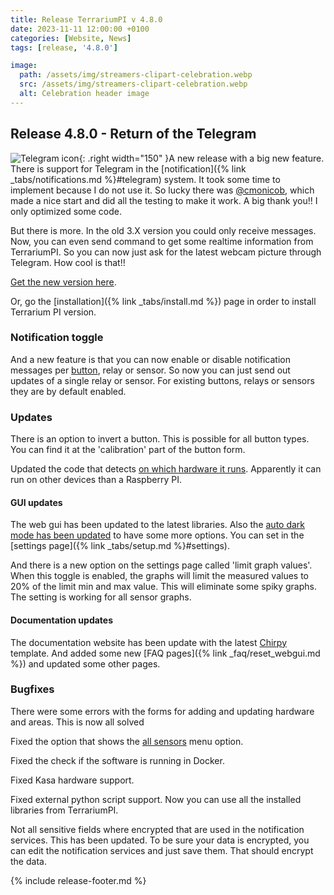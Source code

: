 ```yaml
---
title: Release TerrariumPI v 4.8.0
date: 2023-11-11 12:00:00 +0100
categories: [Website, News]
tags: [release, '4.8.0']

image:
  path: /assets/img/streamers-clipart-celebration.webp
  src: /assets/img/streamers-clipart-celebration.webp
  alt: Celebration header image
---
```


## Release 4.8.0 - Return of the Telegram

![Telegram icon](/assets/img/telegram-logo.webp){: .right width="150" }A new
release with a big new feature. There is support for Telegram in the
[notification]({% link _tabs/notifications.md %}#telegram) system. It took some
time to implement because I do not use it. So lucky there was
[@cmonicob](https://github.com/cmonicob), which made a nice start and did all
the testing to make it work. A big thank you!! I only optimized some code.

But there is more. In the old 3.X version you could only receive messages. Now,
you can even send command to get some realtime information from TerrariumPI. So
you can now just ask for the latest webcam picture through Telegram. How cool is
that!!

[Get the new version here](https://github.com/theyosh/TerrariumPI/releases/tag/4.8.0).

Or, go the [installation]({% link _tabs/install.md %}) page in order to install
Terrarium PI version.

### Notification toggle

And a new feature is that you can now enable or disable notification messages
per [button](https://github.com/theyosh/TerrariumPI/issues/842), relay or
sensor. So now you can just send out updates of a single relay or sensor. For
existing buttons, relays or sensors they are by default enabled.

### Updates

There is an option to invert a button. This is possible for all button types.
You can find it at the 'calibration' part of the button form.

Updated the code that detects
[on which hardware it runs](https://github.com/theyosh/TerrariumPI/pull/841).
Apparently it can run on other devices than a Raspberry PI.

#### GUI updates

The web gui has been updated to the latest libraries. Also the
[auto dark mode has been updated](https://github.com/theyosh/TerrariumPI/issues/852)
to have some more options. You can set in the [settings page]({% link _tabs/setup.md %}#settings).

And there is a new option on the settings page called 'limit graph values'. When
this toggle is enabled, the graphs will limit the measured values to 20% of the
limit min and max value. This will eliminate some spiky graphs. The setting is
working for all sensor graphs.

#### Documentation updates

The documentation website has been update with the latest
[Chirpy](https://github.com/cotes2020/jekyll-theme-chirpy) template. And added
some new [FAQ pages]({% link _faq/reset_webgui.md %}) and updated some other pages.

### Bugfixes

There were some errors with the forms for adding and updating hardware and
areas. This is now all solved

Fixed the option that shows the
[all sensors](https://github.com/theyosh/TerrariumPI/issues/845) menu option.

Fixed the check if the software is running in Docker.

Fixed Kasa hardware support.

Fixed external python script support. Now you can use all the installed
libraries from TerrariumPI.

Not all sensitive fields where encrypted that are used in the notification
services. This has been updated. To be sure your data is encrypted, you can edit
the notification services and just save them. That should encrypt the data.

{% include release-footer.md %}
